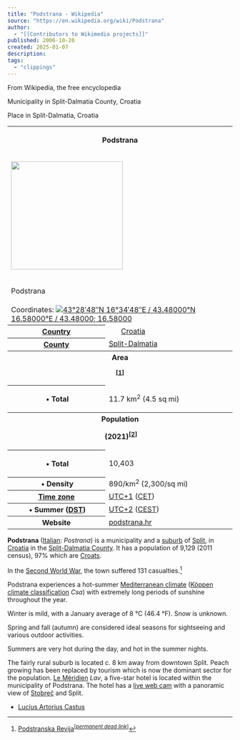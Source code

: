 ```yaml
---
title: "Podstrana - Wikipedia"
source: "https://en.wikipedia.org/wiki/Podstrana"
author:
  - "[[Contributors to Wikimedia projects]]"
published: 2006-10-20
created: 2025-01-07
description:
tags:
  - "clippings"
---
```

From Wikipedia, the free encyclopedia

Municipality in Split-Dalmatia County, Croatia

Place in Split-Dalmatia, Croatia

<table><tbody><tr><th colspan="2"><p>Podstrana</p></th></tr><tr><td colspan="2"><div><p><span><a href="https://en.wikipedia.org/wiki/File:Croatia_location_map.svg"><img src="https://upload.wikimedia.org/wikipedia/commons/thumb/7/76/Croatia_location_map.svg/250px-Croatia_location_map.svg.png" width="250" height="242"></a></span></p><div><p><span><span><img src="https://upload.wikimedia.org/wikipedia/commons/thumb/0/0c/Red_pog.svg/6px-Red_pog.svg.png" width="6" height="6"></span></span></p><div><p>Podstrana</p></div></div></div></td></tr><tr><td colspan="2">Coordinates: <span><span><span><img src="https://upload.wikimedia.org/wikipedia/commons/thumb/5/55/WMA_button2b.png/17px-WMA_button2b.png"><a href="https://geohack.toolforge.org/geohack.php?pagename=Podstrana&amp;params=43_28_48_N_16_34_48_E_region:HR_type:city(7341)"><span><span><span>43°28′48″N</span> <span>16°34′48″E</span></span></span><span>﻿ / ﻿</span><span><span>43.48000°N 16.58000°E</span><span>﻿ / <span>43.48000; 16.58000</span></span></span></a></span></span></span></td></tr><tr><th scope="row"><a href="https://en.wikipedia.org/wiki/List_of_sovereign_states">Country</a></th><td><span><span><span><img src="https://upload.wikimedia.org/wikipedia/commons/thumb/1/1b/Flag_of_Croatia.svg/23px-Flag_of_Croatia.svg.png" width="23" height="12"></span></span>&nbsp;</span><a href="https://en.wikipedia.org/wiki/Croatia">Croatia</a></td></tr><tr><th scope="row"><a href="https://en.wikipedia.org/wiki/Counties_of_Croatia">County</a></th><td><a href="https://en.wikipedia.org/wiki/Split-Dalmatia_County">Split-Dalmatia</a></td></tr><tr><th colspan="2">Area<div><p><sup><a href="https://en.wikipedia.org/wiki/#cite_note-1"><span>[</span>1<span>]</span></a></sup></p></div></th></tr><tr><th scope="row"><p>&nbsp;•&nbsp;Total</p></th><td>11.7&nbsp;km<sup>2</sup> (4.5&nbsp;sq&nbsp;mi)</td></tr><tr><th colspan="2">Population<p><span>&nbsp;</span>(2021)<sup><a href="https://en.wikipedia.org/wiki/#cite_note-Census_2021-2"><span>[</span>2<span>]</span></a></sup></p></th></tr><tr><th scope="row"><p>&nbsp;•&nbsp;Total</p></th><td>10,403</td></tr><tr><th scope="row">&nbsp;•&nbsp;Density</th><td>890/km<sup>2</sup> (2,300/sq&nbsp;mi)</td></tr><tr><th scope="row"><a href="https://en.wikipedia.org/wiki/Time_zone">Time zone</a></th><td><a href="https://en.wikipedia.org/wiki/UTC%2B1">UTC+1</a> (<a href="https://en.wikipedia.org/wiki/Central_European_Time">CET</a>)</td></tr><tr><th scope="row"><span>&nbsp;•&nbsp;Summer (<a href="https://en.wikipedia.org/wiki/Daylight_saving_time">DST</a>)</span></th><td><a href="https://en.wikipedia.org/wiki/UTC%2B2">UTC+2</a> (<a href="https://en.wikipedia.org/wiki/Central_European_Summer_Time">CEST</a>)</td></tr><tr><th scope="row">Website</th><td><span><a href="http://podstrana.hr/">podstrana<wbr>.hr</a></span></td></tr></tbody></table>

**Podstrana** ([Italian](https://en.wikipedia.org/wiki/Italian_language "Italian language"): *Postrana*) is a municipality and a [suburb](https://en.wikipedia.org/wiki/Suburb "Suburb") of [Split](https://en.wikipedia.org/wiki/Split_\(city\) "Split (city)"), in [Croatia](https://en.wikipedia.org/wiki/Croatia "Croatia") in the [Split-Dalmatia County](https://en.wikipedia.org/wiki/Split-Dalmatia_County "Split-Dalmatia County"). It has a population of 9,129 (2011 census), 97% which are [Croats](https://en.wikipedia.org/wiki/Croats "Croats").

In the [Second World War](https://en.wikipedia.org/wiki/Second_World_War "Second World War"), the town suffered 131 casualties.[^3]

Podstrana experiences a hot-summer [Mediterranean climate](https://en.wikipedia.org/wiki/Mediterranean_climate "Mediterranean climate") ([Köppen climate classification](https://en.wikipedia.org/wiki/K%C3%B6ppen_climate_classification "Köppen climate classification") *Csa*) with extremely long periods of sunshine throughout the year.

Winter is mild, with a January average of 8 °C (46.4 °F). Snow is unknown.

Spring and fall (autumn) are considered ideal seasons for sightseeing and various outdoor activities.

Summers are very hot during the day, and hot in the summer nights.

The fairly rural suburb is located c. 8 km away from downtown Split. Peach growing has been replaced by tourism which is now the dominant sector for the population. [Le Méridien](https://en.wikipedia.org/wiki/Le_M%C3%A9ridien "Le Méridien") *Lav*, a five-star hotel is located within the municipality of Podstrana. The hotel has a [live web cam](http://www.lemeridienlavsplitview.com/) with a panoramic view of [Stobreč](https://en.wikipedia.org/wiki/Stobre%C4%8D "Stobreč") and Split.

- [Lucius Artorius Castus](https://en.wikipedia.org/wiki/Lucius_Artorius_Castus "Lucius Artorius Castus")

[^1]: [*Register of spatial units of the State Geodetic Administration of the Republic of Croatia*](https://dgu.gov.hr/registar-prostornih-jedinica-172/172). [Wikidata](https://en.wikipedia.org/wiki/WDQ_\(identifier\) "WDQ (identifier)") [Q119585703](https://www.wikidata.org/wiki/Q119585703 "d:Q119585703").

[^census_2021-2]: ["Population by Age and Sex, by Settlements"](https://podaci.dzs.hr/media/rqybclnx/popis_2021-stanovnistvo_po_naseljima.xlsx) (xlsx). *Census of Population, Households and Dwellings in 2021*. Zagreb: [Croatian Bureau of Statistics](https://en.wikipedia.org/wiki/Croatian_Bureau_of_Statistics "Croatian Bureau of Statistics"). 2022.

[^3]: [Podstranska Revija](http://www.podstrana-mh.hr/Podstranska_Revija_14.pdf)<sup class="noprint Inline-Template"><span>[<i><a href="https://en.wikipedia.org/wiki/Wikipedia:Link_rot" title="Wikipedia:Link rot"><span title="&nbsp;Dead link tagged March 2018">permanent dead link</span></a></i><span>‍</span>]</span></sup>